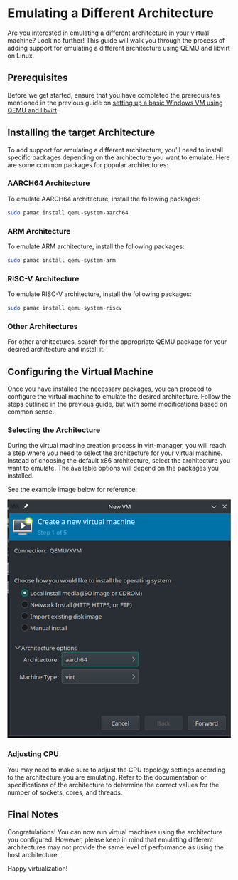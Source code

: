 # Emulating a Different Architecture
Are you interested in emulating a different architecture in your virtual machine? Look no further!
This guide will walk you through the process of adding support for emulating a different architecture using QEMU and libvirt on Linux.

## Prerequisites
Before we get started, ensure that you have completed the prerequisites mentioned in the previous guide on [setting up a basic Windows VM using QEMU and libvirt](./basic-vm.md).

## Installing the target Architecture
To add support for emulating a different architecture, you'll need to install specific packages depending on the architecture you want to emulate.
Here are some common packages for popular architectures:

### AARCH64 Architecture
To emulate AARCH64 architecture, install the following packages:
```bash
sudo pamac install qemu-system-aarch64
```

### ARM Architecture
To emulate ARM architecture, install the following packages:
```bash
sudo pamac install qemu-system-arm
```

### RISC-V Architecture
To emulate RISC-V  architecture, install the following packages:
```bash
sudo pamac install qemu-system-riscv
```

### Other Architectures
For other architectures, search for the appropriate QEMU package for your desired architecture and install it.

## Configuring the Virtual Machine
Once you have installed the necessary packages, you can proceed to configure the virtual machine to emulate the desired architecture.
Follow the steps outlined in the previous guide, but with some modifications based on common sense.

### Selecting the Architecture
During the virtual machine creation process in virt-manager, you will reach a step where you need to select the architecture for your virtual machine.
Instead of choosing the default x86 architecture, select the architecture you want to emulate.
The available options will depend on the packages you installed.

See the example image below for reference:

![New VM - Step 1 - Architecture Options](./.res/different_arch.png)

### Adjusting CPU 
You may need to make sure to adjust the CPU topology settings according to the architecture you are emulating.
Refer to the documentation or specifications of the architecture to determine the correct values for the number of sockets, cores, and threads.

## Final Notes
Congratulations! You can now run virtual machines using the architecture you configured. 
However, please keep in mind that emulating different architectures may not provide the same level of performance as using the host architecture.

Happy virtualization!